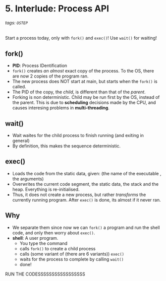 # 5. Interlude: Process API
###### tags: `OSTEP`

Start a process today, only with `fork()` and `exec()`!
Use `wait()` for waiting!

## fork()
- **PID**: Process IDentification
- `fork()` creates *an almost* exact copy of the process. To the OS, there are now 2 copies of the program ran.
- The new process does NOT start at main, but starts when the `fork()` is called.
- The PID of the copy, the *child*, is different than that of the *parent*.
- Forking is non deterministic. Child may be run first by the OS, instead of the parent. This is due to **scheduling** decisions made by the CPU, and causes interesing problems in **multi-threading**.

## wait()
- Wait waites for the child process to finish running (and exiting in general)
- By definition, this makes the sequence deterministic.

## exec()
- Loads the code from the static data, given: (the name of the executable , the arguments)
- Overwrites the current code segment, the static data, the stack and the heap. Everything is re-initialised.
- Thus, it does not create a new process, but rather *transforms* the currently running program. After `exec()` is done, its almost if it never ran.

## Why
- We separate them since now we can `fork()` a program and run the shell code, and only then worry about `exec()`.
- **shell**: A user program.
    - You type the command
    - calls `fork()` to create a child process
    - calls (some variant of (there are 6 variants)) `exec()`
    - waits for the process to complete by calling `wait()`
    - done!

RUN THE CODESSSSSSSSSSSSSSSSS